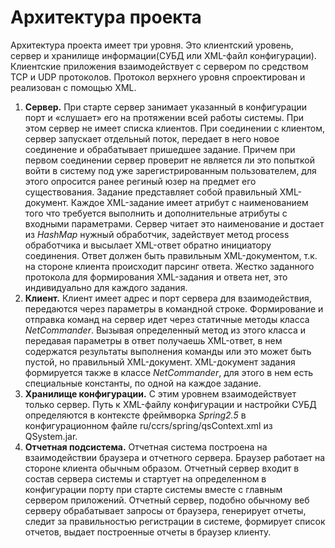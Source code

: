 # Архитектура проекта #

Архитектура проекта имеет три уровня. Это клиентский уровень, сервер и хранилище информации(СУБД или XML-файл  конфигурации). Клиентские приложения взаимодействует с сервером по средством TCP и UDP протоколов. Протокол верхнего уровня спроектирован и реализован с помощью XML.
  1. **Сервер.** При старте сервер занимает указанный в конфигурации порт и «слушает» его на протяжении всей работы системы. При этом сервер не имеет списка клиентов. При соединении с клиентом, сервер запускает отдельный поток, передает в него новое соединение и обрабатывает пришедшее задание. Причем при первом соединении сервер проверит не является ли это попыткой войти в систему под уже зарегистрированным пользователем, для этого опросится ранее региный юзер на предмет его существования. Задание представляет собой правильный XML-документ. Каждое XML-задание имеет атрибут с наименованием того что требуется выполнить и дополнительные атрибуты с входными параметрами. Сервер читает это наименование и достает из _HashMap_ нужный обработчик, задействует метод process обработчика и высылает XML-ответ обратно инициатору соединения. Ответ должен быть правильным XML-документом, т.к. на стороне клиента происходит парсинг ответа. Жестко заданного протокола для формирования XML-задания и ответа нет, это индивидуально для каждого задания.
  1. **Клиент.** Клиент имеет адрес и порт сервера для взаимодействия, передаются через параметры в командной строке. Формирование и отправка команд на сервер идет через статичные методы класса _NetCommander_. Вызывая определенный метод из этого класса и передавая параметры в ответ получаешь XML-ответ, в нем содержатся результаты выполнения команды или это может быть пустой, но правильный XML-документ. XML-документ задания формируется также в классе _NetCommander_, для этого в нем есть специальные константы, по одной на каждое задание.
  1. **Хранилище конфигурации.** С этим уровнем взаимодействует только сервер. Путь к XML-файлу конфигурации и настройки СУБД определяются в контексте фреймворка _Spring2.5_ в конфигурационном файле ru/ccrs/spring/qsContext.xml из QSystem.jar.
  1. **Отчетная подсистема.** Отчетная система построена на взаимодействии браузера и отчетного сервера. Браузер работает на стороне клиента обычным образом. Отчетный сервер входит в состав сервера системы и стартует на определенном в конфигурации порту при старте системы вместе с главным сервером приложений. Отчетный сервер, подобно обычному веб серверу обрабатывает запросы от браузера, генерирует отчеты, следит за правильностью регистрации в системе, формирует список отчетов, выдает построенные отчеты в браузер клиенту.